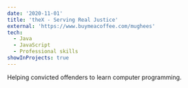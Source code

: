 ```yaml
---
date: '2020-11-01'
title: 'theX - Serving Real Justice'
external: 'https://www.buymeacoffee.com/mughees'
tech:
  - Java
  - JavaScript
  - Professional skills
showInProjects: true
---
```


Helping convicted offenders to learn computer programming.